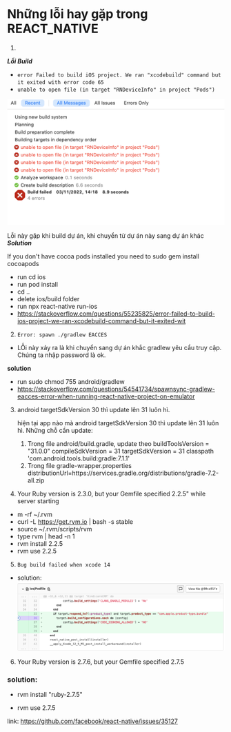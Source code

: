 # Những lỗi hay gặp trong REACT_NATIVE

1. 
***Lỗi Build***
- `error Failed to build iOS project. We ran "xcodebuild" command but it exited with error code 65`
- `unable to open file (in target "RNDeviceInfo" in project "Pods")`

![forEachResult](./image/targetbuildError.png)

Lỗi này gặp khi build dự án, khi chuyển từ dự án này sang dự án khác
    ***Solution***

If you don't have cocoa pods installed you need to sudo gem install cocoapods

- run cd ios
- run pod install
- cd ..
- delete ios/build folder
- run npx react-native run-ios
- https://stackoverflow.com/questions/55235825/error-failed-to-build-ios-project-we-ran-xcodebuild-command-but-it-exited-wit

2. `Error: spawn ./gradlew EACCES`

- LỖi này xảy ra là khi chuyển sang dự án khắc gradlew yêu cầu truy cập. Chúng ta nhập password là ok.

**solution**
- run sudo chmod 755 android/gradlew 
- https://stackoverflow.com/questions/54541734/spawnsync-gradlew-eacces-error-when-running-react-native-project-on-emulator

3. android targetSdkVersion 30 thì update lên 31 luôn hì.

    hiện tại app nào mà android targetSdkVersion 30 thì update lên 31 luôn hì. Những chỗ cần update:
    1.  Trong file android/build.gradle, update theo
            buildToolsVersion = "31.0.0"
            compileSdkVersion = 31
            targetSdkVersion = 31
            classpath 'com.android.tools.build:gradle:7.1.1'
    2.  Trong file gradle-wrapper.properties
      distributionUrl=https\://services.gradle.org/distributions/gradle-7.2-all.zip

4. Your Ruby version is 2.3.0, but your Gemfile specified 2.2.5" while server starting
- m -rf ~/.rvm
- curl -L https://get.rvm.io | bash -s stable
- source ~/.rvm/scripts/rvm
- type rvm | head -n 1
- rvm install 2.2.5
- rvm use 2.2.5



5.  `Bug build failed when xcode 14`

- solution: 
![SplashScreen](./image/builFailIosXcode14.png)

6. Your Ruby version is 2.7.6, but your Gemfile specified 2.7.5

### solution: 
 - rvm install "ruby-2.7.5"

 - rvm use 2.7.5

link: https://github.com/facebook/react-native/issues/35127